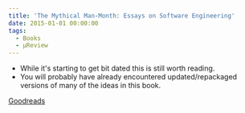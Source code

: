 ```yaml
---
title: 'The Mythical Man-Month: Essays on Software Engineering'
date: 2015-01-01 00:00:00
tags:
  - Books
  - μReview
---
```

- While it's starting to get bit dated this is still worth reading.  
- You will probably have already encountered updated/repackaged versions of many of the ideas in this book.

[Goodreads](https://www.goodreads.com/book/show/13629.The_Mythical_Man_Month?utm_medium=api&amp;utm_source=blog_book)